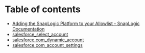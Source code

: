 # Table of contents

* [Adding the SnapLogic Platform to your Allowlist - SnapLogic Documentation](README.md)
* [salesforce\_select\_account](untitled.md)
* [salesforce.com\_dynamic\_account](salesforce.com_dynamic_account.md)
* [salesforce.com\_account\_settings](salesforce.com_account_settings.md)


